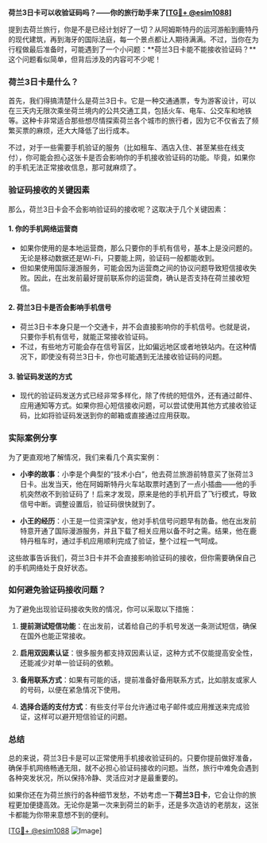 **荷兰3日卡可以收验证码吗？——你的旅行助手来了[[TG💪+ @esim1088](https://t.me/s/esim1088)]**

提到去荷兰旅行，你是不是已经计划好了一切？从阿姆斯特丹的运河游船到鹿特丹的现代建筑，再到海牙的国际法庭，每一个景点都让人期待满满。不过，当你在为行程做最后准备时，可能遇到了一个小问题：**荷兰3日卡能不能接收验证码？**这个问题看似简单，但背后涉及的内容可不少呢！

### 荷兰3日卡是什么？

首先，我们得搞清楚什么是荷兰3日卡。它是一种交通通票，专为游客设计，可以在三天内无限次乘坐荷兰境内的公共交通工具，包括火车、电车、公交车和地铁等。这种卡非常适合那些想尽情探索荷兰各个城市的旅行者，因为它不仅省去了频繁买票的麻烦，还大大降低了出行成本。

不过，对于一些需要手机验证的服务（比如租车、酒店入住、甚至某些在线支付），你可能会担心这张卡是否会影响你的手机接收验证码的功能。毕竟，如果你的手机无法正常接收信息，那可就麻烦了。

### 验证码接收的关键因素

那么，荷兰3日卡会不会影响验证码的接收呢？这取决于几个关键因素：

#### 1. **你的手机网络运营商**
   - 如果你使用的是本地运营商，那么只要你的手机有信号，基本上是没问题的。无论是移动数据还是Wi-Fi，只要能上网，验证码一般都能收到。
   - 但如果使用国际漫游服务，可能会因为运营商之间的协议问题导致短信接收失败。因此，在出发前最好提前联系你的运营商，确认是否支持在荷兰接收短信。

#### 2. **荷兰3日卡是否会影响手机信号**
   - 荷兰3日卡本身只是一个交通卡，并不会直接影响你的手机信号。也就是说，只要你手机有信号，就能正常接收验证码。
   - 不过，有些地方可能会存在信号盲区，比如偏远地区或者地铁站内。在这种情况下，即使没有荷兰3日卡，你也可能遇到无法接收验证码的问题。

#### 3. **验证码发送的方式**
   - 现代的验证码发送方式已经非常多样化，除了传统的短信外，还有通过邮件、应用通知等方式。如果你担心短信接收问题，可以尝试使用其他方式接收验证码，比如将验证码发送到你的邮箱或直接通过应用获取。

### 实际案例分享

为了更直观地了解情况，我们来看几个真实案例：

- **小李的故事**：小李是个典型的“技术小白”，他去荷兰旅游前特意买了张荷兰3日卡。出发当天，他在阿姆斯特丹火车站取票时遇到了一点小插曲——他的手机突然收不到验证码了！后来才发现，原来是他的手机开启了飞行模式，导致信号中断。调整设置后，验证码很快就到了。
  
- **小王的经历**：小王是一位资深驴友，他对手机信号问题早有防备。他在出发前特意开通了国际漫游服务，并且下载了相关应用以备不时之需。结果，他在鹿特丹租车时，通过手机应用顺利完成了验证，整个过程一气呵成。

这些故事告诉我们，荷兰3日卡并不会直接影响验证码的接收，但你需要确保自己的手机网络处于良好状态。

### 如何避免验证码接收问题？

为了避免出现验证码接收失败的情况，你可以采取以下措施：

1. **提前测试短信功能**：在出发前，试着给自己的手机号发送一条测试短信，确保在国外也能正常接收。
   
2. **启用双因素认证**：很多服务都支持双因素认证，这种方式不仅能提高安全性，还能减少对单一验证码的依赖。

3. **备用联系方式**：如果有可能的话，提前准备好备用联系方式，比如朋友或家人的号码，以便在紧急情况下使用。

4. **选择合适的支付方式**：有些支付平台允许通过电子邮件或应用推送来完成验证，这样可以避开短信验证的问题。

### 总结

总的来说，荷兰3日卡是可以正常使用手机接收验证码的。只要你提前做好准备，确保手机网络畅通无阻，就不必担心验证码接收的问题。当然，旅行中难免会遇到各种突发状况，所以保持冷静、灵活应对才是最重要的。

如果你还在为荷兰旅行的各种细节发愁，不妨考虑一下**荷兰3日卡**，它会让你的旅程更加便捷高效。无论你是第一次来到荷兰的新手，还是多次造访的老朋友，这张卡都能为你带来意想不到的便利。

[[TG💪+ @esim1088](https://t.me/s/esim1088) ![Image](https://i.postimg.cc/4NQfJmqS/Snipaste-2025-05-13-00-14-12.png)]